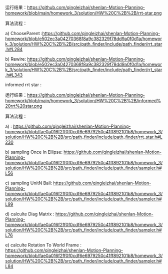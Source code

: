 运行结果：https://github.com/qingleizhai/shenlan-Motion-Planning-homework/blob/main/homework_3/solution/HW%20C%2B%2B/rrt-star.png

算法流程：
  
  a) ChooseParent :https://github.com/qingleizhai/shenlan-Motion-Planning-homework/blob/e502ec3a04270368f8a9c382329f78dd9a0f0d1a/homework_3/solution/HW%20C%2B%2B/src/path_finder/include/path_finder/rrt_star.h#L284
  
  b) Rewire: https://github.com/qingleizhai/shenlan-Motion-Planning-homework/blob/e502ec3a04270368f8a9c382329f78dd9a0f0d1a/homework_3/solution/HW%20C%2B%2B/src/path_finder/include/path_finder/rrt_star.h#L343
  
  
informed rrt star :
  
  运行结果：https://github.com/qingleizhai/shenlan-Motion-Planning-homework/blob/main/homework_3/solution/HW%20C%2B%2B/informed%20rrt%20star.png
  
  算法流程：
  
  a) : https://github.com/qingleizhai/shenlan-Motion-Planning-homework/blob/fae0a016f2ff0f0cdf6e6979250c41ff892101b8/homework_3/solution/HW%20C%2B%2B/src/path_finder/include/path_finder/rrt_star.h#L230
  
  b) sampling Once In Ellipse: https://github.com/qingleizhai/shenlan-Motion-Planning-homework/blob/fae0a016f2ff0f0cdf6e6979250c41ff892101b8/homework_3/solution/HW%20C%2B%2B/src/path_finder/include/path_finder/sampler.h#L56
  
  c) sampling UnitN Ball: https://github.com/qingleizhai/shenlan-Motion-Planning-homework/blob/fae0a016f2ff0f0cdf6e6979250c41ff892101b8/homework_3/solution/HW%20C%2B%2B/src/path_finder/include/path_finder/sampler.h#L99
  
  d) calculte Diag Matrix : https://github.com/qingleizhai/shenlan-Motion-Planning-homework/blob/fae0a016f2ff0f0cdf6e6979250c41ff892101b8/homework_3/solution/HW%20C%2B%2B/src/path_finder/include/path_finder/sampler.h#L76
  
  e) calculte Rotation To World Frame : https://github.com/qingleizhai/shenlan-Motion-Planning-homework/blob/fae0a016f2ff0f0cdf6e6979250c41ff892101b8/homework_3/solution/HW%20C%2B%2B/src/path_finder/include/path_finder/sampler.h#L84
